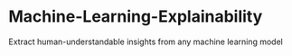 # Machine-Learning-Explainability
Extract human-understandable insights from any machine learning model
